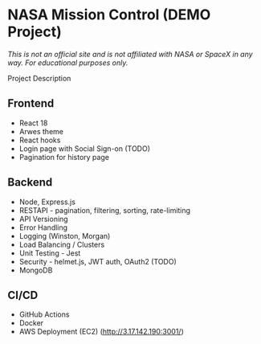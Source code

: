 # NASA Mission Control (DEMO Project)

*This is not an official site and is not affiliated with NASA or SpaceX in any way. For educational purposes only.*

Project Description

## Frontend
- React 18
- Arwes theme
- React hooks
- Login page with Social Sign-on (TODO)
- Pagination for history page

## Backend
- Node, Express.js
- RESTAPI - pagination, filtering, sorting, rate-limiting
- API Versioning
- Error Handling
- Logging (Winston, Morgan)
- Load Balancing / Clusters
- Unit Testing - Jest
- Security - helmet.js, JWT auth, OAuth2 (TODO)
- MongoDB

## CI/CD 
- GitHub Actions
- Docker
- AWS Deployment (EC2) (http://3.17.142.190:3001/)
